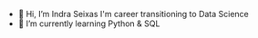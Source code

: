 - 👋 Hi, I’m Indra Seixas I'm career transitioning to Data Science
- 🌱 I’m currently learning Python & SQL 

